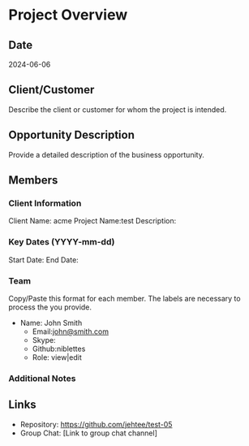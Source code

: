 # Project Overview

## Date
2024-06-06

## Client/Customer
Describe the client or customer for whom the project is intended.

## Opportunity Description
Provide a detailed description of the business opportunity.

## Members
### Client Information
Client Name: acme
Project Name:test
Description:

### Key Dates (YYYY-mm-dd)
Start Date:
End Date:

### Team
Copy/Paste this format for each member.  The labels are necessary to process the you provide.

* Name: John Smith
  * Email:john@smith.com
  * Skype:
  * Github:niblettes
  * Role: view|edit

### Additional Notes


## Links
- Repository: https://github.com/jehtee/test-05
- Group Chat: [Link to group chat channel]

